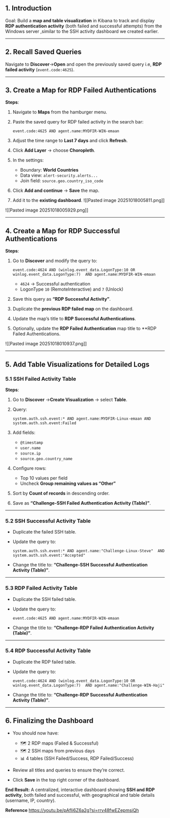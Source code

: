 
## 1. Introduction

Goal: Build a **map and table visualization** in Kibana to track and display **RDP authentication activity** (both failed and successful attempts) from the Windows server ,similar to the SSH activity dashboard we created earlier.

---

## 2. Recall Saved Queries

Navigate to **Discover**→**Open** and open the previously saved query i.e, **RDP failed activity** (`event.code:4625`).

---

## 3. Create a Map for RDP Failed Authentications

**Steps**:

1. Navigate to **Maps** from the hamburger menu.
2. Paste the saved query for RDP failed activity in the search bar:
    
    `event.code:4625 AND agent.name:MYDFIR-WIN-emaan`
    
3. Adjust the time range to **Last 7 days** and click **Refresh**.
4. Click **Add Layer** → choose **Choropleth**.
5. In the settings:
    
    - Boundary: **World Countries**
    - Data view: `alert-security.alerts...`
    - Join field: `source.geo.country_iso_code`

6. Click **Add and continue** → **Save** the map.
7. Add it to the **existing dashboard**.
![[Pasted image 20251018005811.png]]

![[Pasted image 20251018005929.png]]

---

## 4. Create a Map for RDP Successful Authentications

**Steps**:

1. Go to **Discover** and modify the query to:
    
    `event.code:4624 AND (winlog.event_data.LogonType:10 OR winlog.event_data.LogonType:7)  AND agent.name:MYDFIR-WIN-emaan`
    
    - `4624` → Successful authentication
    - LogonType `10` (RemoteInteractive) and `7` (Unlock)
        
1. Save this query as **“RDP Successful Activity”**.
2. Duplicate the **previous RDP failed map** on the dashboard.
3. Update the map’s title to **RDP Successful Authentications**.
4. Optionally, update the **RDP Failed Authentication** map title to **RDP Failed Authentications.

![[Pasted image 20251018010937.png]]



---

## 5. Add Table Visualizations for Detailed Logs
### 5.1 SSH Failed Activity Table

**Steps**:

1. Go to **Discover** →**Create Visualization** → select **Table**.
2. Query:
    
    `system.auth.ssh.event:* AND agent.name:MYDFIR-Linux-emaan AND system.auth.ssh.event:Failed`
    
3. Add fields:
    
    - `@timestamp`
    - `user.name`
    - `source.ip`
    - `source.geo.country_name`
    
4. Configure rows:
    
    - Top 10 values per field
    - Uncheck **Group remaining values as “Other”**
    
5. Sort by **Count of records** in descending order.
6. Save as **“Challenge-SSH Failed Authentication Activity (Table)”**.


---

### 5.2 SSH Successful Activity Table

- Duplicate the failed SSH table.
- Update the query to:
    
    `system.auth.ssh.event:* AND agent.name:"Challenge-Linux-Steve"  AND system.auth.ssh.event:"Accepted"`
    
- Change the title to: **“Challenge-SSH Successful Authentication Activity (Table)”**.

---

### 5.3 RDP Failed Activity Table

- Duplicate the SSH failed table.
- Update the query to:
    
    `event.code:4625 AND agent.name:MYDFIR-WIN-emaan`
    
- Change the title to: **“Challenge-RDP Failed Authentication Activity (Table)”**.


---

### 5.4 RDP Successful Activity Table

- Duplicate the RDP failed table.
    
- Update the query to:
    
    `event.code:4624 AND (winlog.event_data.LogonType:10 OR winlog.event_data.LogonType:7)  AND agent.name:"Challenge-WIN-Haji"`
    
- Change the title to: **“Challenge-RDP Successful Authentication Activity (Table)”**.
    

---

## 6. Finalizing the Dashboard

- You should now have:
    
    - 🗺 2 RDP maps (Failed & Successful)
    - 🗺 2 SSH maps from previous days
    - 📊 4 tables (SSH Failed/Success, RDP Failed/Success)
        
- Review all titles and queries to ensure they’re correct.
- Click **Save** in the top right corner of the dashboard.


**End Result:** A centralized, interactive dashboard showing **SSH and RDP activity**, both failed and successful, with geographical and table details (username, IP, country).


**Reference**
https://youtu.be/pAfIi6Z6a2g?si=rrv48fwEZepmsiQh